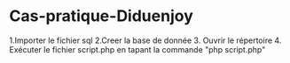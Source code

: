# Cas-pratique-Diduenjoy

1.Importer le fichier sql 
2.Creer la base de donnée
3. Ouvrir le répertoire
4. Exécuter le fichier script.php en tapant la commande "php script.php"